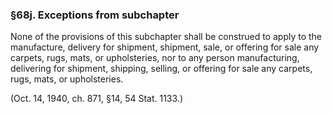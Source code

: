 ### §68j. Exceptions from subchapter ###

None of the provisions of this subchapter shall be construed to apply to the manufacture, delivery for shipment, shipment, sale, or offering for sale any carpets, rugs, mats, or upholsteries, nor to any person manufacturing, delivering for shipment, shipping, selling, or offering for sale any carpets, rugs, mats, or upholsteries.

(Oct. 14, 1940, ch. 871, §14, 54 Stat. 1133.)